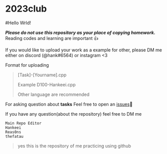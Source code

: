 # 2023club

#Hello Wrld!

***Please do not use this repository as your place of copying homework.*** Reading codes and learning are important 👍

If you would like to upload your work as a example for other, please DM me either on discord (@hank#6564) or instagram <3

Format for uploading
>[Task]-[Yourname].cpp
>
>Example 
>D100-Hankeei.cpp
>
>Other language are recommended

For asking question about **tasks**
Feel free to open an [issues](https://github.com/Hankeei/2023club/issues)🙌


If you have any question(about the repository) feel free to DM me



```
Main Repo Editor
Hankeei
Reas0ns
thefatau
```
>yes this is the repository of me practicing using github

